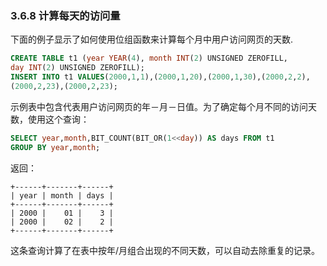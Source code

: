 ### 3.6.8 计算每天的访问量
下面的例子显示了如何使用位组函数来计算每个月中用户访问网页的天数.
```SQL
CREATE TABLE t1 (year YEAR(4), month INT(2) UNSIGNED ZEROFILL,
day INT(2) UNSIGNED ZEROFILL);
INSERT INTO t1 VALUES(2000,1,1),(2000,1,20),(2000,1,30),(2000,2,2),
(2000,2,23),(2000,2,23);
```

示例表中包含代表用户访问网页的年－月－日值。为了确定每个月不同的访问天数，使用这个查询：
```SQL
SELECT year,month,BIT_COUNT(BIT_OR(1<<day)) AS days FROM t1
GROUP BY year,month;
```
返回：
```
+------+-------+------+
| year | month | days |
+------+-------+------+
| 2000 |    01 |    3 |
| 2000 |    02 |    2 |
+------+-------+------+
```
这条查询计算了在表中按年/月组合出现的不同天数，可以自动去除重复的记录。
